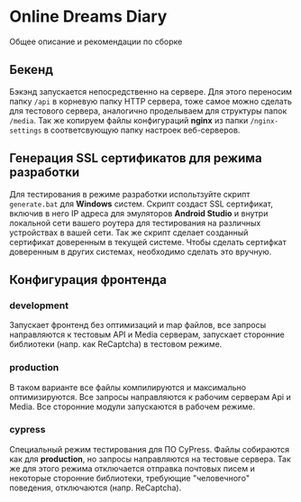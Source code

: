 # Online Dreams Diary
Общее описание и рекомендации по сборке

## Бекенд
Бэкэнд запускается непосредственно на сервере. Для этого переносим папку `/api` в корневую папку HTTP сервера, тоже самое можно сделать для тестового сервера, аналогично проделываем для структуры папок `/media`. Так же копируем файлы конфигураций **nginx** из папки `/nginx-settings` в соответсвующую папку настроек веб-серверов.

## Генерация SSL сертификатов для режима разработки
Для тестирования в режиме разработки испольтзуйте скрипт `generate.bat` для **Windows** систем. Скрипт создаст SSL сертификат, включив в него IP адреса для
эмуляторов **Android Studio** и внутри локальной сети вашего роутера для тестирования на различных устройствах в вашей сети. Так же скрипт сделает созданный
сертификат доверенным в текущей системе. Чтобы сделать сертифкат доверенным в других системах, необходимо сделать это вручную.

## Конфигурация фронтенда
### development
Запускает фронтенд без оптимизаций и map файлов, все запросы направляются к тестовым API и Media серверам, запускает сторонние библиотеки (напр. как ReCaptcha) в тестовом режиме.

### production
В таком варианте все файлы компилируются и максимально оптимизируются. Все запросы направляются к рабочим серверам Api и Media. Все сторонние модули запускаются в рабочем режиме.

### cypress
Специальный режим тестирования для ПО CyPress. Файлы собираются как для **production**, но запросы направляются на тестовые сервера. Так же для этого режима отключается отправка почтовых писем и некоторые сторонние библиотеки, требующие "человечного" поведения, отключаются (напр. ReCaptcha).